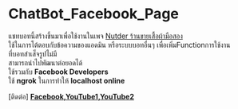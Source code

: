 # ChatBot_Facebook_Page
แชทบอทนี้สร้างขึ้นมาเพื่อใช้งานในเพจ [Nutder ร้านขายเสื้อผ้ามือสอง](https://web.facebook.com/nutderTH/) <br> 
ใช้ในการโต้ตอบกับข้อความของแอดมิน หรือระบบบอทอื่นๆ เพื่อเพิ่มFunctionการใช้งาน <br>
ที่บอทสำเส็จรูปไม่มี <br>
สามารถนำไปพัฒนาต่อยอดได้ <br>
ใช้รวมกับ **Facebook Developers** <br>
ใช้ **ngrok** ในการทำให้ **localhost online**


[ติดต่อ]
 **[Facebook](https://www.facebook.com/PhuminMaliwan),[YouTube1](https://www.youtube.com/channel/UCevNnlKLgRTg-cku5JQ2Ahw),[YouTube2](https://www.youtube.com/channel/UCYJk0E1wwY3zX-i8tn95mhw)**
